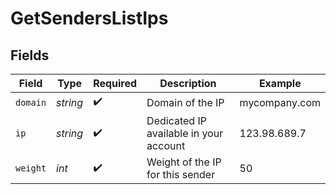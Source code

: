 # GetSendersListIps


## Fields

| Field                                  | Type                                   | Required                               | Description                            | Example                                |
| -------------------------------------- | -------------------------------------- | -------------------------------------- | -------------------------------------- | -------------------------------------- |
| `domain`                               | *string*                               | :heavy_check_mark:                     | Domain of the IP                       | mycompany.com                          |
| `ip`                                   | *string*                               | :heavy_check_mark:                     | Dedicated IP available in your account | 123.98.689.7                           |
| `weight`                               | *int*                                  | :heavy_check_mark:                     | Weight of the IP for this sender       | 50                                     |